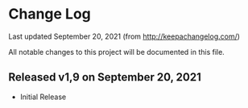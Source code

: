 # Change Log
Last updated September 20, 2021
(from http://keepachangelog.com/)

All notable changes to this project will be documented in this file.

## Released v1,9 on September 20, 2021
- Initial Release

